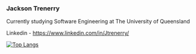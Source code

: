 ### Jackson Trenerry

Currently studying Software Engineering at The University of Queensland

Linkedin - https://www.linkedin.com/in/Jtrenerry/    


[![Top Langs](https://github-readme-stats.vercel.app/api/top-langs/?username=JTrenerry&layout=donut-vertical)](https://github.com/anuraghazra/github-readme-stats)
<!--
**JTrenerry/JTrenerry** is a ✨ _special_ ✨ repository because its `README.md` (this file) appears on your GitHub profile.

Here are some ideas to get you started:

- 🔭 I’m currently working on ...
- 🌱 I’m currently learning ...
- 👯 I’m looking to collaborate on ...
- 🤔 I’m looking for help with ...
- 💬 Ask me about ...
- 📫 How to reach me: ...
- 😄 Pronouns: ...
- ⚡ Fun fact: ...
-->
